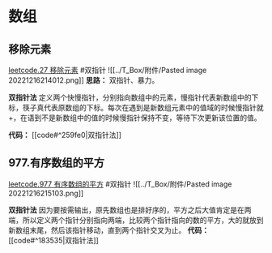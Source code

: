 # 数组
## 移除元素
[leetcode.27 移除元素](https://leetcode.cn/problems/remove-element/) #双指针
![[../T_Box/附件/Pasted image 20221216214012.png]]
**思路：** 双指针、暴力。

**双指针法** 
定义两个快慢指针，分别指向数组中的元素，慢指针代表新数组中的下标，筷子真代表原数组的下标。每次在遇到是新数组元素中的值域的时候慢指针就+，在语到不是新数组中的值的时候慢指针保持不变，等待下次更新该位置的值。

**代码：** [[code#^259fe0|双指针法]]


## 977.有序数组的平方
[leetcode.977 有序数组的平方](https://leetcode.cn/problems/squares-of-a-sorted-array/) #双指针
![[../T_Box/附件/Pasted image 20221216215103.png]]

**双指针法** 
因为要按需输出，原先数组也是排好序的，平方之后大值肯定是在两端，所以定义两个指针分别指向两端，比较两个指针指向的数的平方，大的就放到新数组末尾，然后该指针移动，直到两个指针交叉为止。
**代码：** [[code#^183535|双指针法]]


